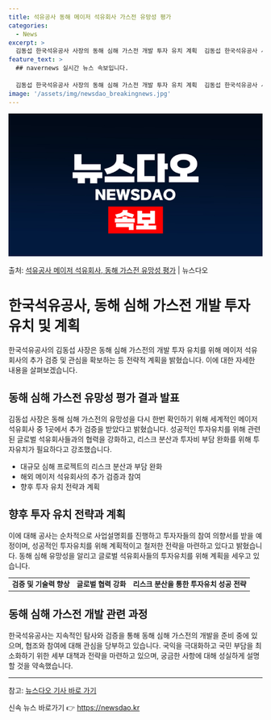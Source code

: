 ```yaml
---
title: 석유공사 동해 메이저 석유회사 가스전 유망성 평가
categories:
  - News
excerpt: >
  김동섭 한국석유공사 사장의 동해 심해 가스전 개발 투자 유치 계획  김동섭 한국석유공사 사장은 19일 “지난…
feature_text: >
  ## navernews 실시간 뉴스 속보입니다.

  김동섭 한국석유공사 사장의 동해 심해 가스전 개발 투자 유치 계획  김동섭 한국석유공사 사장은 19일 “지난…
image: '/assets/img/newsdao_breakingnews.jpg'
---
```


![뉴스다오 속보](/assets/img/newsdao_breakingnews.jpg)

<p>출처: <a href="https://newsdao.kr/4318" rel="dofollow">석유공사 메이저 석유회사, 동해 가스전 유망성 평가</a> | 뉴스다오</p>

<h1>한국석유공사, 동해 심해 가스전 개발 투자 유치 및 계획</h1>

<p data-ke-size="size16">한국석유공사의 김동섭 사장은 동해 심해 가스전의 개발 투자 유치를 위해 메이저 석유회사의 추가 검증 및 관심을 확보하는 등 전략적 계획을 밝혔습니다. 이에 대한 자세한 내용을 살펴보겠습니다.</p>

<h2 data-ke-size="size26">동해 심해 가스전 유망성 평가 결과 발표</h2>

<p>
    김동섭 사장은 동해 심해 가스전의 유망성을 다시 한번 확인하기 위해 세계적인 메이저 석유회사 중 1곳에서 추가 검증을 받았다고 밝혔습니다. 성공적인 투자유치를 위해 관련된 글로벌 석유회사들과의 협력을 강화하고, 리스크 분산과 투자비 부담 완화를 위해 투자유치가 필요하다고 강조했습니다.
</p>

<ul>
    <li>대규모 심해 프로젝트의 리스크 분산과 부담 완화</li>
    <li>해외 메이저 석유회사의 추가 검증과 참여</li>
    <li>향후 투자 유치 전략과 계획</li>
</ul>

<h2 data-ke-size="size26">향후 투자 유치 전략과 계획</h2>

<p>
    이에 대해 공사는 순차적으로 사업설명회를 진행하고 투자자들의 참여 의향서를 받을 예정이며, 성공적인 투자유치를 위해 계획적이고 철저한 전략을 마련하고 있다고 밝혔습니다. 동해 심해 유망성을 알리고 글로벌 석유회사들의 투자유치를 위해 계획을 세우고 있습니다.
</p>

<table>
    <tr>
        <td style="text-align: center; height: 17px;"><b>검증 및 기술력 향상</b></td>
        <td style="text-align: center; height: 17px;"><b>글로벌 협력 강화</b></td>
        <td style="text-align: center; height: 17px;"><b>리스크 분산을 통한 투자유치 성공 전략</b></td>
    </tr>
</table>

<h2 data-ke-size="size26">동해 심해 가스전 개발 관련 과정</h2>

<p>
    한국석유공사는 지속적인 탐사와 검증을 통해 동해 심해 가스전의 개발을 준비 중에 있으며, 협조와 참여에 대해 관심을 당부하고 있습니다. 국익을 극대화하고 국민 부담을 최소화하기 위한 세부 대책과 전략을 마련하고 있으며, 궁금한 사항에 대해 성실하게 설명할 것을 약속했습니다.
</p>

<hr>

<p data-ke-size="size16">참고: <a href="https://newsdao.kr/4318">뉴스다오 기사 바로 가기</a></p> 

신속 뉴스 바로가기 👉 <a href="https://newsdao.kr" rel="dofollow">https://newsdao.kr</a>


